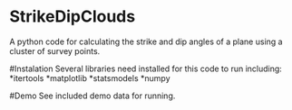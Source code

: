 # StrikeDipClouds
A python code for calculating the strike and dip angles of a plane using a cluster of survey points.

#Instalation
Several libraries need installed for this code to run including: 
*itertools
*matplotlib
*statsmodels
*numpy

#Demo
See included demo data for running.